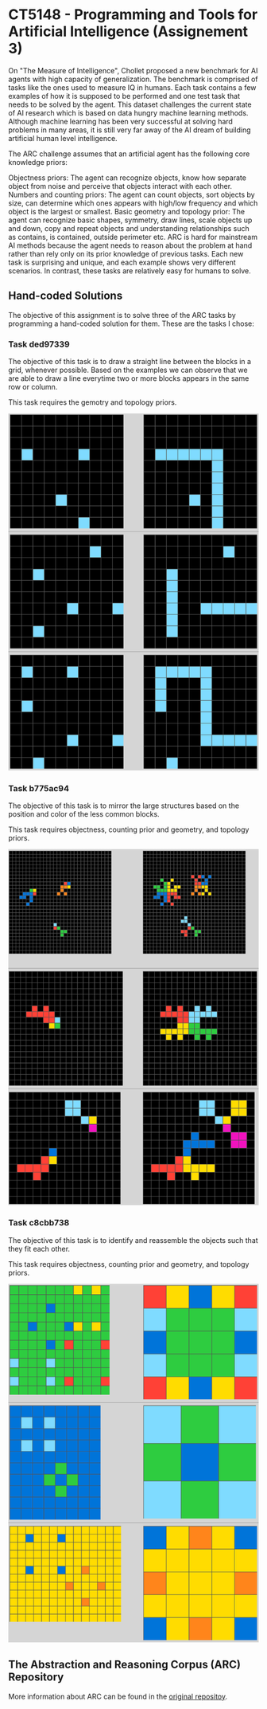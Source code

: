 # CT5148 - Programming and Tools for Artificial Intelligence (Assignement 3)

On "The Measure of Intelligence", Chollet proposed a new benchmark for AI agents with high capacity of generalization. The benchmark is comprised of tasks like the ones used to measure IQ in humans. Each task contains a few examples of how it is supposed to be performed and one test task that needs to be solved by the agent. This dataset challenges the current state of AI research which is based on data hungry machine learning methods. Although machine learning has been very successful at solving hard problems in many areas, it is still very far away of the AI dream of building artificial human level intelligence.

The ARC challenge assumes that an artificial agent has the following core knowledge priors:

Objectness priors: The agent can recognize objects, know how separate object from noise and perceive that objects interact with each other.
Numbers and counting priors: The agent can count objects, sort objects by size, can determine which ones appears with high/low frequency and which object is the largest or smallest.
Basic geometry and topology prior: The agent can recognize basic shapes, symmetry, draw lines, scale objects up and down, copy and repeat objects and understanding relationships such as contains, is contained, outside perimeter etc.
ARC is hard for mainstream AI methods because the agent needs to reason about the problem at hand rather than rely only on its prior knowledge of previous tasks. Each new task is surprising and unique, and each example shows very different scenarios. In contrast, these tasks are relatively easy for humans to solve.

## Hand-coded Solutions

The objective of this assignment is to solve three of the ARC tasks by programming a hand-coded solution for them. These are the tasks I chose:

### Task ded97339

The objective of this task is to draw a straight line between the blocks in a grid, whenever possible. Based on the examples we can observe that we are able to draw a line everytime two or more blocks appears in the same row or column.

This task requires the gemotry and topology priors.

![ded97339](img/ded97339.PNG)

### Task b775ac94

The objective of this task is to mirror the large structures based on the position and color of the less common blocks.

This task requires objectness, counting prior and geometry, and topology priors.

![b775ac94](img/b775ac94.PNG)

### Task c8cbb738

The objective of this task is to identify and reassemble the objects such that they fit each other.

This task requires objectness, counting prior and geometry, and topology priors.

![c8cbb738](img/c8cbb738.PNG)

## The Abstraction and Reasoning Corpus (ARC) Repository

More information about ARC can be found in the [original repositoy](https://github.com/fchollet/ARC).
